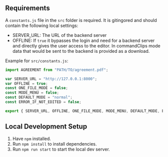 ## Requirements

A `constants.js` file in the `src` folder is required. It is gitingored and should contain the following local settings:
- SERVER_URL: The URL of the backend server
- OFFLINE: If `true` it bypasses the login and need for a backend server and directly gives the user access to the editor. In commandClips mode data that would be sent to the backend is provided as a download.

Example for `src/constants.js`:
```javascript
import AGREEMENT from "PATH/TO/agreement.pdf";

var SERVER_URL = "http://127.0.0.1:8000";
var OFFLINE = true;
const ONE_FILE_MODE = false;
const MODE_MENU = false;
const DEFAULT_MODE = "normal";
const ERROR_IF_NOT_EDITED = false;

export { SERVER_URL, OFFLINE, ONE_FILE_MODE, MODE_MENU, DEFAULT_MODE, ERROR_IF_NOT_EDITED, AGREEMENT };

```

## Local Development Setup

1. Have `npm` installed.
2. Run `npm install` to install dependencies.
3. Run `npm run start` to start the local dev server.
